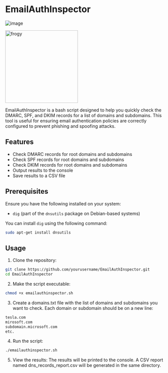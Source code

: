 # EmailAuthInspector

![image](https://github.com/iamthefrogy/EmailAuthInspector/assets/8291014/f5342183-0797-4f96-91cd-b6e3f0d3aea8)

  <a href="https://github.com/iamthefrogy/frogy"><img src="https://user-images.githubusercontent.com/8291014/148647453-9328388b-1d04-4f76-99f4-c1f8d6aa8929.jpg" alt="frogy" height=230px></a>

EmailAuthInspector is a bash script designed to help you quickly check the DMARC, SPF, and DKIM records for a list of domains and subdomains. This tool is useful for ensuring email authentication policies are correctly configured to prevent phishing and spoofing attacks.

## Features

- Check DMARC records for root domains and subdomains
- Check SPF records for root domains and subdomains
- Check DKIM records for root domains and subdomains
- Output results to the console
- Save results to a CSV file

## Prerequisites

Ensure you have the following installed on your system:
- `dig` (part of the `dnsutils` package on Debian-based systems)

You can install `dig` using the following command:
```bash
sudo apt-get install dnsutils
```
## Usage

1. Clone the repository:
```bash
git clone https://github.com/yourusername/EmailAuthInspector.git
cd EmailAuthInspector
```
2. Make the script executable:

```bash
chmod +x emailauthinspector.sh
```
3. Create a domains.txt file with the list of domains and subdomains you want to check. Each domain or subdomain should be on a new line:
```bash
tesla.com
mirosoft.com
subdomain.microsoft.com
etc.
```

4. Run the script:
```bash
./emailauthinspector.sh
```

5. View the results:
The results will be printed to the console.
A CSV report named dns_records_report.csv will be generated in the same directory.
